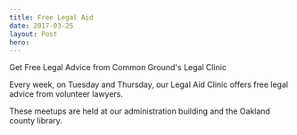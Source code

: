 ```yaml
---
title: Free Legal Aid
date: 2017-03-25
layout: Post
hero:
---
```

Get Free Legal Advice from Common Ground's Legal Clinic

Every week, on Tuesday and Thursday, our Legal Aid Clinic offers free legal advice from volunteer lawyers.

These meetups are held at our administration building and the Oakland county library.
